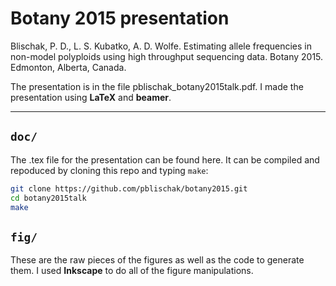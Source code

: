 # Botany 2015 presentation

Blischak, P. D., L. S. Kubatko, A. D. Wolfe. Estimating allele frequencies in non-model polyploids using high throughput sequencing data. Botany 2015. Edmonton, Alberta, Canada.

The presentation is in the file pblischak_botany2015talk.pdf. I made the presentation using **LaTeX** and **beamer**. 

--------

## `doc/`

The .tex file for the presentation can be found here. It can be compiled and repoduced by cloning this repo and typing `make`:

```bash
git clone https://github.com/pblischak/botany2015.git
cd botany2015talk
make
```

## `fig/`

These are the raw pieces of the figures as well as the code to generate them. I used **Inkscape** to do all of the figure manipulations.